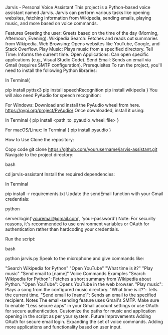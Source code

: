 Jarvis - Personal Voice Assistant
This project is a Python-based voice assistant named Jarvis. Jarvis can perform various tasks like opening websites, fetching information from Wikipedia, sending emails, playing music, and more based on voice commands.

Features
Greeting the user: Greets based on the time of the day (Morning, Afternoon, Evening).
Wikipedia Search: Fetches and reads out summaries from Wikipedia.
Web Browsing: Opens websites like YouTube, Google, and Stack Overflow.
Play Music: Plays music from a specified directory.
Tell Time: Informs the current time.
Open Applications: Can open specific applications (e.g., Visual Studio Code).
Send Email: Sends an email via Gmail (requires SMTP configuration).
Prerequisites
To run the project, you'll need to install the following Python libraries:

In Terminal{

pip install pyttsx3
pip install speechRecognition
pip install wikipedia }
You will also need PyAudio for speech recognition:

For Windows:
Download and install the PyAudio wheel from here.
https://pypi.org/project/PyAudio/
Once downloaded, install it using:

In Terminal {
pip install <path_to_pyaudio_wheel_file> }

For macOS/Linux: 
In Terminal {
pip install pyaudio }

How to Use
Clone the repository:

Copy code
git clone https://github.com/yourusername/jarvis-assistant.git
Navigate to the project directory:

bash

cd jarvis-assistant
Install the required dependencies:

In Terminal

pip install -r requirements.txt
Update the sendEmail function with your Gmail credentials:

python

server.login('youremail@gmail.com', 'your-password')
Note: For security reasons, it's recommended to use environment variables or OAuth for authentication rather than hardcoding your credentials.

Run the script:

bash

python jarvis.py
Speak to the microphone and give commands like:

"Search Wikipedia for Python"
"Open YouTube"
"What time is it?"
"Play music"
"Send email to [name]"
Voice Commands Examples
"Search Wikipedia for Python": Fetches a short summary from Wikipedia about Python.
"Open YouTube": Opens YouTube in the web browser.
"Play music": Plays a song from the configured music directory.
"What time is it?": Tells the current time.
"Send email to [name]": Sends an email to the specified recipient.
Notes
The email-sending feature uses Gmail's SMTP. Make sure to enable "Less secure apps" in your Gmail account settings or use OAuth for secure authentication.
Customize the paths for music and application opening in the script as per your system.
Future Improvements
Adding OAuth for secure email login.
Expanding the set of voice commands.
Adding more applications and functionality based on user input.
